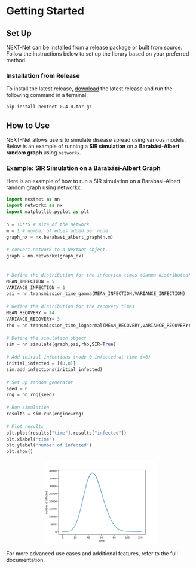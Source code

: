 # Getting Started

## Set Up

NEXT-Net can be installed from a release package or built from source. Follow the instructions below to set up the library based on your preferred method.

### Installation from Release
To install the latest release, [download](https://github.com/oist/NEXTNetPy/releases) the latest release and run the following command in a terminal:

```bash
pip install nextnet-0.4.0.tar.gz
```

## How to Use

NEXT-Net allows users to simulate disease spread using various models. Below is an example of running a **SIR simulation** on a **Barabási-Albert random graph** using `networkx`.

### Example: SIR Simulation on a Barabási-Albert Graph

Here is an example of how to run a SIR simulation on a Barabasi-Albert random graph using networkx.

```python
import nextnet as nn
import networkx as nx
import matplotlib.pyplot as plt

n = 10**5 # size of the network
m = 1 # number of edges added per node
graph_nx = nx.barabasi_albert_graph(n,m)

# convert network to a NextNet object.
graph = nn.networkx(graph_nx)


# Define the distribution for the infection times (Gamma distributed)
MEAN_INFECTION = 5
VARIANCE_INFECTION = 1
psi = nn.transmission_time_gamma(MEAN_INFECTION,VARIANCE_INFECTION)

# Define the distribution for the recovery times
MEAN_RECOVERY = 14
VARIANCE_RECOVERY= 3
rho = nn.transmission_time_lognormal(MEAN_RECOVERY,VARIANCE_RECOVERY)

# Define the simulation object
sim = nn.simulate(graph,psi,rho,SIR=True)

# Add initial infections (node 0 infected at time t=0)
initial_infected = [(0,0)]
sim.add_infections(initial_infected)

# Set up random generator
seed = 0
rng = nn.rng(seed)

# Run simulation
results = sim.run(engine=rng)

# Plot results
plt.plot(results["time"],results["infected"])
plt.xlabel("time")
plt.ylabel("number of infected")
plt.show()
```

<p align="center">
  <img src="assets/images/example_SIR.png" alt="Alt text for the image" width="300"/>
</p>


For more advanced use cases and additional features, refer to the full documentation.

